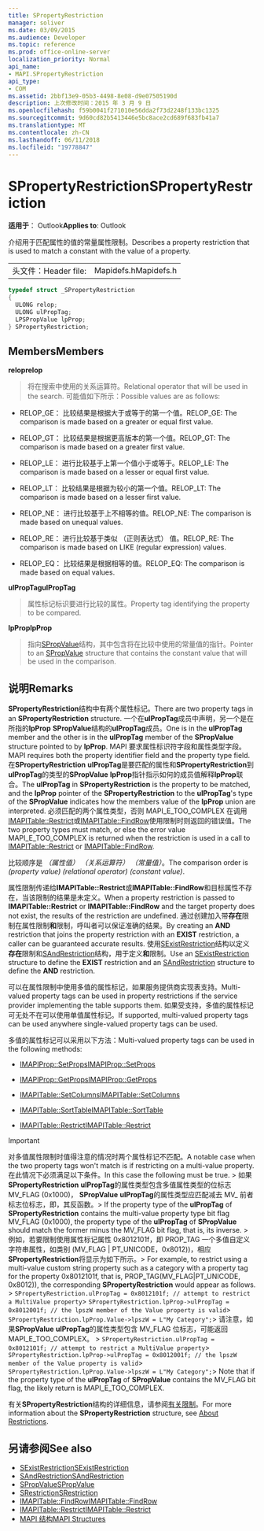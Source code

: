 ```yaml
---
title: SPropertyRestriction
manager: soliver
ms.date: 03/09/2015
ms.audience: Developer
ms.topic: reference
ms.prod: office-online-server
localization_priority: Normal
api_name:
- MAPI.SPropertyRestriction
api_type:
- COM
ms.assetid: 2bbf13e9-05b3-4498-8e08-d9e07505190d
description: 上次修改时间：2015 年 3 月 9 日
ms.openlocfilehash: f59b0041f271010e56dda2f73d2248f133bc1325
ms.sourcegitcommit: 9d60cd82b5413446e5bc8ace2cd689f683fb41a7
ms.translationtype: MT
ms.contentlocale: zh-CN
ms.lasthandoff: 06/11/2018
ms.locfileid: "19778847"
---
```

# <a name="spropertyrestriction"></a><span data-ttu-id="7df62-103">SPropertyRestriction</span><span class="sxs-lookup"><span data-stu-id="7df62-103">SPropertyRestriction</span></span>

<span data-ttu-id="7df62-104">**适用于**： Outlook</span><span class="sxs-lookup"><span data-stu-id="7df62-104">**Applies to**: Outlook</span></span> 
  
<span data-ttu-id="7df62-105">介绍用于匹配属性的值的常量属性限制。</span><span class="sxs-lookup"><span data-stu-id="7df62-105">Describes a property restriction that is used to match a constant with the value of a property.</span></span>
  
|||
|:-----|:-----|
|<span data-ttu-id="7df62-106">头文件：</span><span class="sxs-lookup"><span data-stu-id="7df62-106">Header file:</span></span>  <br/> |<span data-ttu-id="7df62-107">Mapidefs.h</span><span class="sxs-lookup"><span data-stu-id="7df62-107">Mapidefs.h</span></span>  <br/> |
   
```cpp
typedef struct _SPropertyRestriction
{
  ULONG relop;
  ULONG ulPropTag;
  LPSPropValue lpProp;
} SPropertyRestriction;

```

## <a name="members"></a><span data-ttu-id="7df62-108">Members</span><span class="sxs-lookup"><span data-stu-id="7df62-108">Members</span></span>

<span data-ttu-id="7df62-109">**relop**</span><span class="sxs-lookup"><span data-stu-id="7df62-109">**relop**</span></span>
  
> <span data-ttu-id="7df62-110">将在搜索中使用的关系运算符。</span><span class="sxs-lookup"><span data-stu-id="7df62-110">Relational operator that will be used in the search.</span></span> <span data-ttu-id="7df62-111">可能值如下所示：</span><span class="sxs-lookup"><span data-stu-id="7df62-111">Possible values are as follows:</span></span>
    
  - <span data-ttu-id="7df62-112">RELOP_GE： 比较结果是根据大于或等于的第一个值。</span><span class="sxs-lookup"><span data-stu-id="7df62-112">RELOP_GE: The comparison is made based on a greater or equal first value.</span></span>
        
  - <span data-ttu-id="7df62-113">RELOP_GT： 比较结果是根据更高版本的第一个值。</span><span class="sxs-lookup"><span data-stu-id="7df62-113">RELOP_GT: The comparison is made based on a greater first value.</span></span>
        
  - <span data-ttu-id="7df62-114">RELOP_LE： 进行比较基于上第一个值小于或等于。</span><span class="sxs-lookup"><span data-stu-id="7df62-114">RELOP_LE: The comparison is made based on a lesser or equal first value.</span></span>
        
  - <span data-ttu-id="7df62-115">RELOP_LT： 比较结果是根据为较小的第一个值。</span><span class="sxs-lookup"><span data-stu-id="7df62-115">RELOP_LT: The comparison is made based on a lesser first value.</span></span>
        
  - <span data-ttu-id="7df62-116">RELOP_NE： 进行比较基于上不相等的值。</span><span class="sxs-lookup"><span data-stu-id="7df62-116">RELOP_NE: The comparison is made based on unequal values.</span></span>
        
  - <span data-ttu-id="7df62-117">RELOP_RE： 进行比较基于类似 （正则表达式） 值。</span><span class="sxs-lookup"><span data-stu-id="7df62-117">RELOP_RE: The comparison is made based on LIKE (regular expression) values.</span></span>
        
  - <span data-ttu-id="7df62-118">RELOP_EQ： 比较结果是根据相等的值。</span><span class="sxs-lookup"><span data-stu-id="7df62-118">RELOP_EQ: The comparison is made based on equal values.</span></span>
    
<span data-ttu-id="7df62-119">**ulPropTag**</span><span class="sxs-lookup"><span data-stu-id="7df62-119">**ulPropTag**</span></span>
  
> <span data-ttu-id="7df62-120">属性标记标识要进行比较的属性。</span><span class="sxs-lookup"><span data-stu-id="7df62-120">Property tag identifying the property to be compared.</span></span> 
    
<span data-ttu-id="7df62-121">**lpProp**</span><span class="sxs-lookup"><span data-stu-id="7df62-121">**lpProp**</span></span>
  
> <span data-ttu-id="7df62-122">指向[SPropValue](spropvalue.md)结构，其中包含将在比较中使用的常量值的指针。</span><span class="sxs-lookup"><span data-stu-id="7df62-122">Pointer to an [SPropValue](spropvalue.md) structure that contains the constant value that will be used in the comparison.</span></span> 
    
## <a name="remarks"></a><span data-ttu-id="7df62-123">说明</span><span class="sxs-lookup"><span data-stu-id="7df62-123">Remarks</span></span>

<span data-ttu-id="7df62-124">**SPropertyRestriction**结构中有两个属性标记。</span><span class="sxs-lookup"><span data-stu-id="7df62-124">There are two property tags in an **SPropertyRestriction** structure.</span></span> <span data-ttu-id="7df62-125">一个在**ulPropTag**成员中声明，另一个是在所指的**lpProp** **SPropValue**结构的**ulPropTag**成员。</span><span class="sxs-lookup"><span data-stu-id="7df62-125">One is in the **ulPropTag** member and the other is in the **ulPropTag** member of the **SPropValue** structure pointed to by **lpProp**.</span></span> <span data-ttu-id="7df62-126">MAPI 要求属性标识符字段和属性类型字段。</span><span class="sxs-lookup"><span data-stu-id="7df62-126">MAPI requires both the property identifier field and the property type field.</span></span> <span data-ttu-id="7df62-127">在**SPropertyRestriction** **ulPropTag**是要匹配的属性和**SPropertyRestriction**到**ulPropTag**的类型的**SPropValue** **lpProp**指针指示如何的成员值解释**lpProp**联合。</span><span class="sxs-lookup"><span data-stu-id="7df62-127">The **ulPropTag** in **SPropertyRestriction** is the property to be matched, and the **lpProp** pointer of the **SPropertyRestriction** to the **ulPropTag**'s type of the **SPropValue** indicates how the members value of the **lpProp** union are interpreted.</span></span> <span data-ttu-id="7df62-128">必须匹配的两个属性类型，否则 MAPI_E_TOO_COMPLEX 在调用[IMAPITable::Restrict](imapitable-restrict.md)或[IMAPITable::FindRow](imapitable-findrow.md)使用限制时则返回的错误值。</span><span class="sxs-lookup"><span data-stu-id="7df62-128">The two property types must match, or else the error value MAPI_E_TOO_COMPLEX is returned when the restriction is used in a call to [IMAPITable::Restrict](imapitable-restrict.md) or [IMAPITable::FindRow](imapitable-findrow.md).</span></span> 
  
<span data-ttu-id="7df62-129">比较顺序是 _（属性值） （关系运算符） （常量值）_。</span><span class="sxs-lookup"><span data-stu-id="7df62-129">The comparison order is  _(property value) (relational operator) (constant value)_.</span></span>
  
<span data-ttu-id="7df62-130">属性限制传递给**IMAPITable::Restrict**或**IMAPITable::FindRow**和目标属性不存在，当该限制的结果是未定义。</span><span class="sxs-lookup"><span data-stu-id="7df62-130">When a property restriction is passed to **IMAPITable::Restrict** or **IMAPITable::FindRow** and the target property does not exist, the results of the restriction are undefined.</span></span> <span data-ttu-id="7df62-131">通过创建加入带**存在**限制在属性限制**和**限制，呼叫者可以保证准确的结果。</span><span class="sxs-lookup"><span data-stu-id="7df62-131">By creating an **AND** restriction that joins the property restriction with an **EXIST** restriction, a caller can be guaranteed accurate results.</span></span> <span data-ttu-id="7df62-132">使用[SExistRestriction](sexistrestriction.md)结构以定义**存在**限制和[SAndRestriction](sandrestriction.md)结构，用于定义**和**限制。</span><span class="sxs-lookup"><span data-stu-id="7df62-132">Use an [SExistRestriction](sexistrestriction.md) structure to define the **EXIST** restriction and an [SAndRestriction](sandrestriction.md) structure to define the **AND** restriction.</span></span> 
  
<span data-ttu-id="7df62-133">可以在属性限制中使用多值的属性标记，如果服务提供商实现表支持。</span><span class="sxs-lookup"><span data-stu-id="7df62-133">Multi-valued property tags can be used in property restrictions if the service provider implementing the table supports them.</span></span> <span data-ttu-id="7df62-134">如果受支持，多值的属性标记可无处不在可以使用单值属性标记。</span><span class="sxs-lookup"><span data-stu-id="7df62-134">If supported, multi-valued property tags can be used anywhere single-valued property tags can be used.</span></span> 
  
<span data-ttu-id="7df62-135">多值的属性标记可以采用以下方法：</span><span class="sxs-lookup"><span data-stu-id="7df62-135">Multi-valued property tags can be used in the following methods:</span></span>
  
- [<span data-ttu-id="7df62-136">IMAPIProp::SetProps</span><span class="sxs-lookup"><span data-stu-id="7df62-136">IMAPIProp::SetProps</span></span>](imapiprop-setprops.md)
    
- [<span data-ttu-id="7df62-137">IMAPIProp::GetProps</span><span class="sxs-lookup"><span data-stu-id="7df62-137">IMAPIProp::GetProps</span></span>](imapiprop-getprops.md)
    
- [<span data-ttu-id="7df62-138">IMAPITable::SetColumns</span><span class="sxs-lookup"><span data-stu-id="7df62-138">IMAPITable::SetColumns</span></span>](imapitable-setcolumns.md)
    
- [<span data-ttu-id="7df62-139">IMAPITable::SortTable</span><span class="sxs-lookup"><span data-stu-id="7df62-139">IMAPITable::SortTable</span></span>](imapitable-sorttable.md)
    
- [<span data-ttu-id="7df62-140">IMAPITable::Restrict</span><span class="sxs-lookup"><span data-stu-id="7df62-140">IMAPITable::Restrict</span></span>](imapitable-restrict.md)
    
> [!IMPORTANT]
> <span data-ttu-id="7df62-141">对多值属性限制时值得注意的情况时两个属性标记不匹配。</span><span class="sxs-lookup"><span data-stu-id="7df62-141">A notable case when the two property tags won't match is if restricting on a multi-value property.</span></span> <span data-ttu-id="7df62-142">在此情况下必须满足以下条件。</span><span class="sxs-lookup"><span data-stu-id="7df62-142">In this case the following must be true.</span></span> <span data-ttu-id="7df62-143">> 如果**SPropertyRestriction** **ulPropTag**的属性类型包含多值属性类型的位标志 MV_FLAG (0x1000)， **SPropValue** **ulPropTag**的属性类型应匹配减去 MV_ 前者标志位标志，即，其反函数。</span><span class="sxs-lookup"><span data-stu-id="7df62-143">> If the property type of the **ulPropTag** of **SPropertyRestriction** contains the multi-value property type bit flag MV_FLAG (0x1000), the property type of the **ulPropTag** of **SPropValue** should match the former minus the MV_FLAG bit flag, that is, its inverse.</span></span> <span data-ttu-id="7df62-144">> 例如，若要限制使用属性标记属性 0x8012101f，即 PROP_TAG 一个多值自定义字符串属性，如类别 (MV_FLAG | PT_UNICODE，0x8012))，相应**SPropertyRestriction**将显示为如下所示。</span><span class="sxs-lookup"><span data-stu-id="7df62-144">> For example, to restrict using a multi-value custom string property such as a category with a property tag for the property 0x8012101f, that is, PROP_TAG(MV_FLAG|PT_UNICODE, 0x8012)), the corresponding **SPropertyRestriction** would appear as follows.</span></span><span data-ttu-id="7df62-145"> >  `SPropertyRestriction.ulPropTag = 0x8012101f; // attempt to restrict a MultiValue property`>  `SPropertyRestriction.lpProp->ulPropTag = 0x8012001f; // the lpszW member of the Value property is valid`>  `SPropertyRestriction.lpProp.Value->lpszW = L"My Category";`> 请注意，如果**SPropValue** **ulPropTag**的属性类型包含 MV_FLAG 位标志，可能返回 MAPI_E_TOO_COMPLEX。</span><span class="sxs-lookup"><span data-stu-id="7df62-145"> >  `SPropertyRestriction.ulPropTag = 0x8012101f; // attempt to restrict a MultiValue property`>  `SPropertyRestriction.lpProp->ulPropTag = 0x8012001f; // the lpszW member of the Value property is valid`>  `SPropertyRestriction.lpProp.Value->lpszW = L"My Category";`> Note that if the property type of the **ulPropTag** of **SPropValue** contains the MV_FLAG bit flag, the likely return is MAPI_E_TOO_COMPLEX.</span></span> 
  
<span data-ttu-id="7df62-146">有关**SPropertyRestriction**结构的详细信息，请参阅[有关限制](about-restrictions.md)。</span><span class="sxs-lookup"><span data-stu-id="7df62-146">For more information about the **SPropertyRestriction** structure, see [About Restrictions](about-restrictions.md).</span></span> 
  
## <a name="see-also"></a><span data-ttu-id="7df62-147">另请参阅</span><span class="sxs-lookup"><span data-stu-id="7df62-147">See also</span></span>

- [<span data-ttu-id="7df62-148">SExistRestriction</span><span class="sxs-lookup"><span data-stu-id="7df62-148">SExistRestriction</span></span>](sexistrestriction.md)
- [<span data-ttu-id="7df62-149">SAndRestriction</span><span class="sxs-lookup"><span data-stu-id="7df62-149">SAndRestriction</span></span>](sandrestriction.md)
- [<span data-ttu-id="7df62-150">SPropValue</span><span class="sxs-lookup"><span data-stu-id="7df62-150">SPropValue</span></span>](spropvalue.md)
- [<span data-ttu-id="7df62-151">SRestriction</span><span class="sxs-lookup"><span data-stu-id="7df62-151">SRestriction</span></span>](srestriction.md)
- [<span data-ttu-id="7df62-152">IMAPITable::FindRow</span><span class="sxs-lookup"><span data-stu-id="7df62-152">IMAPITable::FindRow</span></span>](imapitable-findrow.md)
- [<span data-ttu-id="7df62-153">IMAPITable::Restrict</span><span class="sxs-lookup"><span data-stu-id="7df62-153">IMAPITable::Restrict</span></span>](imapitable-restrict.md)
- [<span data-ttu-id="7df62-154">MAPI 结构</span><span class="sxs-lookup"><span data-stu-id="7df62-154">MAPI Structures</span></span>](mapi-structures.md)

